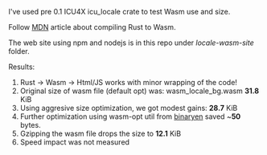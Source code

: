 I've used pre 0.1 ICU4X icu_locale crate to test Wasm use and size.

Follow [MDN](https://developer.mozilla.org/en-US/docs/WebAssembly/Rust_to_wasm) article about compiling Rust to Wasm.

The web site using npm and nodejs is in this repo under *locale-wasm-site* folder.

Results:
1. Rust -> Wasm -> Html/JS works with minor wrapping of the code!
2. Original size of wasm file (default opt) was: wasm_locale_bg.wasm **31.8** KiB
3. Using aggresive size optimization, we got modest gains: **28.7** KiB
4. Further optimization using wasm-opt util from [binaryen](https://github.com/WebAssembly/binaryen) saved ~**50** bytes.
5. Gzipping the wasm file drops the size to **12.1** KiB
6. Speed impact was not measured
